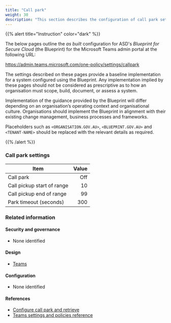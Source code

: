 ```yaml
---
title: "Call park"
weight: 30
description: "This section describes the configuration of call park settings within Microsoft Teams associated with systems built according to guidance in ASD's Blueprint for Secure Cloud."
---
```


{{% alert title="Instruction" color="dark" %}}

The below pages outline the _as built_ configuration for ASD's _Blueprint for Secure Cloud_ (the Blueprint) for the Microsoft Teams admin portal at the following URL:

<https://admin.teams.microsoft.com/one-policy/settings/callpark>

The settings described on these pages provide a baseline implementation for a system configured using the Blueprint. Any implementation implied by these pages should not be considered as prescriptive as to how an organisation must scope, build, document, or assess a system.

Implementation of the guidance provided by the Blueprint will differ depending on an organisation’s operating context and organisational culture. Organisations should implement the Blueprint in alignment with their existing change management, business processes and frameworks.

Placeholders such as `<ORGANISATION.GOV.AU>`, `<BLUEPRINT.GOV.AU>` and `<TENANT-NAME>` should be replaced with the relevant details as required.

{{% /alert %}}

### Call park settings

| Item                       | Value |
| -------------------------- | ----: |
| Call park                  |   Off |
| Call pickup start of range |    10 |
| Call pickup end of range   |    99 |
| Park timeout (seconds)     |   300 |

### Related information

#### Security and governance

- None identified

#### Design

- [Teams](/design/shared-services/teams)

#### Configuration

- None identified

#### References

- [Configure call park and retrieve](https://learn.microsoft.com/en-au/microsoftteams/call-park-and-retrieve)
- [Teams settings and policies reference](https://learn.microsoft.com/en-au/microsoftteams/settings-policies-reference)
